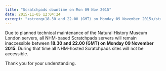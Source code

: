 ```yaml
---
title: "Scratchpads downtime on Mon 09 Nov 2015"
date: 2015-11-05 12:04:24
excerpt: "<strong>18.30 and 22.00 (GMT) on Monday 09 November 2015</strong>"
---
```


Due to planned technical maintenance of the Natural History Museum London servers, all NHM-based Scratchpads servers will remain inaccessible between <strong>18.30 and 22.00 (GMT) on Monday 09 November 2015</strong>. During that time all NHM-hosted Scratchpads sites will not be accessible.

Thank you for your understanding.
